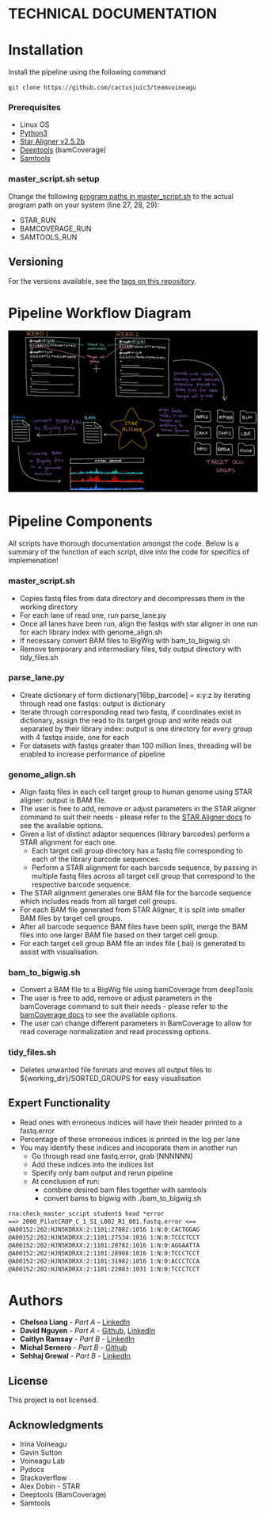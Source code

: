 
# TECHNICAL DOCUMENTATION

# Installation 

Install the pipeline using the following command
```
git clone https://github.com/cactusjuic3/teamvoineagu
```

### Prerequisites 

* Linux OS
* [Python3](https://www.python.org/downloads/)
* [Star Aligner v2.5.2b](https://physiology.med.cornell.edu/faculty/skrabanek/lab/angsd/lecture_notes/STARmanual.pdf)
* [Deeptools](https://deeptools.readthedocs.io/en/develop/content/installation.html) (bamCoverage) 
* [Samtools](http://www.htslib.org/) 


### master_script.sh setup 
Change the following [program paths in master_script.sh](https://github.com/cactusjuic3/teamvoineagu/blob/c7646a29822f2d68193f3bd23c52f34011bc83e3/master_script.sh#L27-L29) to the actual program path on your system (line 27, 28, 29):
* STAR_RUN
* BAMCOVERAGE_RUN
* SAMTOOLS_RUN

## Versioning

For the versions available, see the [tags on this repository](https://github.com/cactusjuic3/teamvoineagu/tags). 

# Pipeline Workflow Diagram
![](BINF6111_Pipeline_Workflow.png)

# Pipeline Components
All scripts have thorough documentation amongst the code. Below is a summary of the function of each script, dive into the code for specifics of implemenation!

### master_script.sh
- Copies fastq files from data directory and decompresses them in the working directory
- For each lane of read one, run parse_lane.py
- Once all lanes have been run, align the fastqs with star aligner in one run for each library index with genome_align.sh
- If necessary convert BAM files to BigWig with bam_to_bigwig.sh
- Remove temporary and intermediary files, tidy output directory with tidy_files.sh

### parse_lane.py 
- Create dictionary of form dictionary[16bp_barcode] = x:y:z by iterating through read one fastqs: output is dictionary
- Iterate through corresponding read two fastq, if coordinates exist in dictionary, assign the read to its target group and write reads out separated by their library index: output is one directory for every group with 4 fastqs inside, one for each
- For datasets with fastqs greater than 100 million lines, threading will be enabled to increase performance of pipeline

### genome_align.sh 
- Align fastq files in each cell target group to human genome using STAR aligner: output is BAM file.
- The user is free to add, remove or adjust parameters in the STAR aligner command to suit their needs - please refer to the [STAR Aligner docs](https://physiology.med.cornell.edu/faculty/skrabanek/lab/angsd/lecture_notes/STARmanual.pdf) to see the available options.
- Given a list of distinct adaptor sequences (library barcodes) perform a STAR alignment for each one.
    - Each target cell group directory has a fastq file corresponding to each of the library barcode sequences.
    - Perform a STAR alignment for each barcode sequence, by passing in multiple fastq files across all target cell group that correspond to the respective barcode sequence.
- The STAR alignment generates one BAM file for the barcode sequence which includes reads from all target cell groups.
- For each BAM file generated from STAR Aligner, it is split into smaller BAM files by target cell groups.
- After all barcode sequence BAM files have been split, merge the BAM files into one larger BAM file based on their target cell group. 
- For each target cell group BAM file an index file (.bai) is generated to assist with visualisation.

### bam_to_bigwig.sh 
- Convert a BAM file to a BigWig file using bamCoverage from deepTools
- The user is free to add, remove or adjust parameters in the bamCoverage command to suit their needs - please refer to the [bamCoverage docs](https://deeptools.readthedocs.io/en/develop/content/tools/bamCoverage.html) to see the available options.
- The user can change different parameters in BamCoverage to allow for read coverage normalization and read processing options.

### tidy_files.sh 
- Deletes unwanted file formats and moves all output files to ${working_dir}/SORTED_GROUPS for easy visualisation

## Expert Functionality 
- Read ones with erroneous indices will have their header printed to a fastq.error
- Percentage of these erroneous indices is printed in the log per lane
- You may identify these indices and incoporate them in another run
    - Go through read one fastq.error, grab [NNNNNN]
    - Add these indices into the indices list
    - Specify only bam output and rerun pipeline
    - At conclusion of run:
        - combine desired bam files together with samtools
        - convert bams to bigwig with ./bam_to_bigwig.sh
```
rna:check_master_script student$ head *error
==> 2000_PilotCROP_C_1_S1_L002_R1_001.fastq.error <==
@A00152:202:HJN5KDRXX:2:1101:27082:1016 1:N:0:CACTGGAG
@A00152:202:HJN5KDRXX:2:1101:27534:1016 1:N:0:TCCCTCCT
@A00152:202:HJN5KDRXX:2:1101:28782:1016 1:N:0:AGGAATTA
@A00152:202:HJN5KDRXX:2:1101:28908:1016 1:N:0:TCCCTCCT
@A00152:202:HJN5KDRXX:2:1101:31982:1016 1:N:0:ACCCTCCA
@A00152:202:HJN5KDRXX:2:1101:22083:1031 1:N:0:TCCCTCCT
```


# Authors 

* **Chelsea Liang** - *Part A* - [LinkedIn](https://www.linkedin.com/in/chelsea-liang-03674b140/)
* **David Nguyen** - *Part A* - [Github](https://github.com/davenyen), [LinkedIn](https://www.linkedin.com/in/david-nguyen-6003231a0/)
* **Caitlyn Ramsay** - *Part B* - [LinkedIn](https://www.linkedin.com/in/caitlin-ramsay-7776251a4/)
* **Michal Sernero** - *Part B* - [Github](https://github.com/MichalSernero)
* **Sehhaj Grewal** - *Part B* - [LinkedIn](https://www.linkedin.com/in/sehhajgrewal/)

## License

This project is not licensed. 

## Acknowledgments 

* Irina Voineagu 
* Gavin Sutton
* Voineagu Lab
* Pydocs
* Stackoverflow
* Alex Dobin - STAR 
* Deeptools (BamCoverage)
* Samtools

